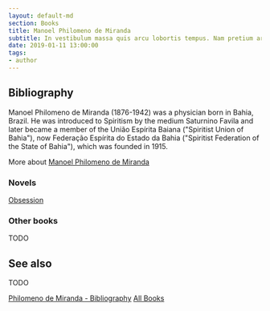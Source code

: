 ```yaml
---
layout: default-md
section: Books
title: Manoel Philomeno de Miranda
subtitle: In vestibulum massa quis arcu lobortis tempus. Nam pretium arcu in odio vulputate luctus.
date: 2019-01-11 13:00:00
tags: 
- author
---
```


## Bibliography
Manoel Philomeno de Miranda (1876-1942) was a physician born in Bahia, Brazil. He was introduced to Spiritism by the medium Saturnino Favila and later became a member of the União Espírita Baiana ("Spiritist Union of Bahia"), now Federação Espírita do Estado da Bahia ("Spiritist Federation of the State of Bahia"), which was founded in 1915.

More about [Manoel Philomeno de Miranda](/profiles/philomeno-de-miranda)


### Novels
[Obsession](obsession)


### Other books
TODO


## See also
TODO


<a href="/books/philomeno-de-miranda" class="button">Philomeno de Miranda - Bibliography</a>
<a href="/books" class="button">All Books</a>
